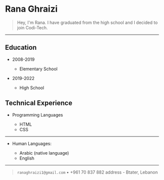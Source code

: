 
Rana Ghraizi
============

> Hey, I'm Rana. I have graduated from the high school and I decided to join Codi-Tech.

----

Education
---------

* 2008-2019

     * Elementary School
    
     
* 2019-2022

     * High School
     

Technical Experience
--------------------

* Programming Languages

     * HTML
     * CSS

[ref]: https://github.com/rana-ghraizi


----------------------------------------

* Human Languages:

     * Arabic (native language)
     * English

----

> `ranaghraizi1@gmail.com` • +961 70 837 882
> address - Btater, Lebanon


